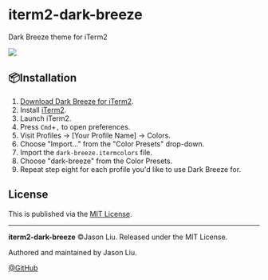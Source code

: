 # iterm2-dark-breeze
Dark Breeze theme for iTerm2

![](https://tva1.sinaimg.cn/large/0082zybpgy1gc2049rtopj30ho09540y.jpg)

📦Installation
---------------------------------------------------------------------------

1.  [Download Dark Breeze for iTerm2](https://github.com/jasonliuuu/iterm2-dark-breeze/archive/master.zip).
2.  Install [iTerm2](https://www.iterm2.com/).
3.  Launch iTerm2.
4.  Press `Cmd`+`,` to open preferences.
5.  Visit Profiles → [Your Profile Name] → Colors.
6.  Choose "Import..." from the "Color Presets" drop-down.
7.  Import the `dark-breeze.itermcolors` file.
8.  Choose "dark-breeze" from the Color Presets.
9.  Repeat step eight for each profile you'd like to use Dark Breeze for.

License
-------

This is published via the [MIT License](https://github.com/jasonliuuu/iterm2-dark-breeze/blob/master/LICENSE).

* * * * *

**iterm2-dark-breeze** ©Jason Liu. Released under the MIT License.

Authored and maintained by Jason Liu.

 [@GitHub](https://github.com/jasonliuuu)
